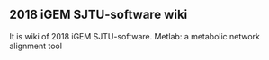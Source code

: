 ## 2018 iGEM SJTU-software wiki

It is wiki of 2018 iGEM SJTU-software.
Metlab: a metabolic network alignment tool